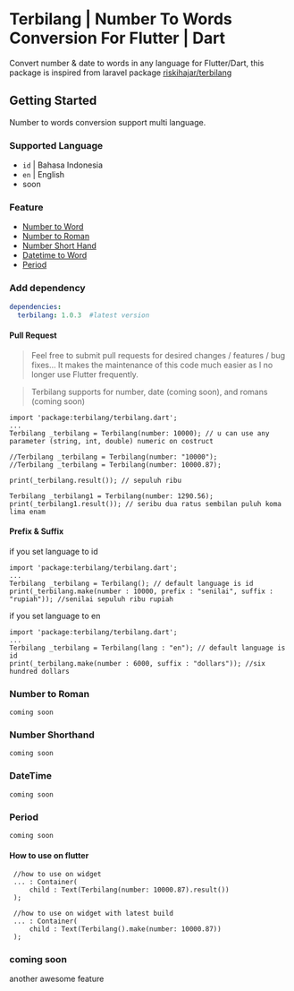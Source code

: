 # Terbilang | Number To Words Conversion For Flutter | Dart

Convert number & date to words in any language for Flutter/Dart, this package is inspired from laravel package [riskihajar/terbilang](https://github.com/riskihajar/terbilang)

## Getting Started
Number to words conversion support multi language.
### Supported Language
* `id` | Bahasa Indonesia
* `en` | English
* soon

### Feature
* [Number to Word](https://github.com/bitstudio-id/terbilang#number-to-words)
* [Number to Roman](https://github.com/bitstudio-id/terbilang#number-to-roman)
* [Number Short Hand](https://github.com/bitstudio-id/terbilang#number-short-hand)
* [Datetime to Word](https://github.com/bitstudio-id/terbilang#datetime)
* [Period](https://github.com/bitstudio-id/terbilang#period)

### Add dependency
```yaml
dependencies:
  terbilang: 1.0.3  #latest version
```

#### Pull Request
> Feel free to submit pull requests for desired changes / features / bug fixes... It makes the maintenance of this code much easier as I no longer use Flutter frequently.

>Terbilang supports for number, date (coming soon), and romans (coming soon)

```
import 'package:terbilang/terbilang.dart';
...
Terbilang _terbilang = Terbilang(number: 10000); // u can use any parameter (string, int, double) numeric on costruct

//Terbilang _terbilang = Terbilang(number: "10000");
//Terbilang _terbilang = Terbilang(number: 10000.87);

print(_terbilang.result()); // sepuluh ribu

Terbilang _terbilang1 = Terbilang(number: 1290.56);
print(_terbilang1.result()); // seribu dua ratus sembilan puluh koma lima enam
```

#### Prefix & Suffix
if you set language to id
```
import 'package:terbilang/terbilang.dart';
...
Terbilang _terbilang = Terbilang(); // default language is id
print(_terbilang.make(number : 10000, prefix : "senilai", suffix : "rupiah")); //senilai sepuluh ribu rupiah
```
if you set language to en
```
import 'package:terbilang/terbilang.dart';
...
Terbilang _terbilang = Terbilang(lang : "en"); // default language is id
print(_terbilang.make(number : 6000, suffix : "dollars")); //six hundred dollars
```

### Number to Roman
```
coming soon
```

### Number Shorthand
```
coming soon
```

### DateTime
```
coming soon
```
### Period
```
coming soon
```

#### How to use on flutter
```
 //how to use on widget
 ... : Container(
     child : Text(Terbilang(number: 10000.87).result())
 );

 //how to use on widget with latest build
 ... : Container(
     child : Text(Terbilang().make(number: 10000.87))
 );
```
### coming soon
another awesome feature
